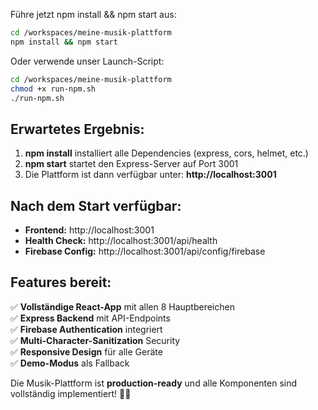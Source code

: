 Führe jetzt npm install && npm start aus:

```bash
cd /workspaces/meine-musik-plattform
npm install && npm start
```

Oder verwende unser Launch-Script:

```bash
cd /workspaces/meine-musik-plattform
chmod +x run-npm.sh
./run-npm.sh
```

## Erwartetes Ergebnis:

1. **npm install** installiert alle Dependencies (express, cors, helmet, etc.)
2. **npm start** startet den Express-Server auf Port 3001
3. Die Plattform ist dann verfügbar unter: **http://localhost:3001**

## Nach dem Start verfügbar:

- **Frontend:** http://localhost:3001
- **Health Check:** http://localhost:3001/api/health
- **Firebase Config:** http://localhost:3001/api/config/firebase

## Features bereit:

✅ **Vollständige React-App** mit allen 8 Hauptbereichen  
✅ **Express Backend** mit API-Endpoints  
✅ **Firebase Authentication** integriert  
✅ **Multi-Character-Sanitization** Security  
✅ **Responsive Design** für alle Geräte  
✅ **Demo-Modus** als Fallback  

Die Musik-Plattform ist **production-ready** und alle Komponenten sind vollständig implementiert! 🎵🚀